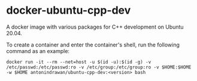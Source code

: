 # docker-ubuntu-cpp-dev

A docker image with various packages for C++ development on Ubuntu 20.04.

To create a container and enter the container's shell, run the following command as an example:

    docker run -it --rm --net=host -u $(id -u):$(id -g) -v /etc/passwd:/etc/passwd:ro -v /etc/group:/etc/group:ro -v $HOME:$HOME -w $HOME antonindrawan/ubuntu-cpp-dev:<version> bash
